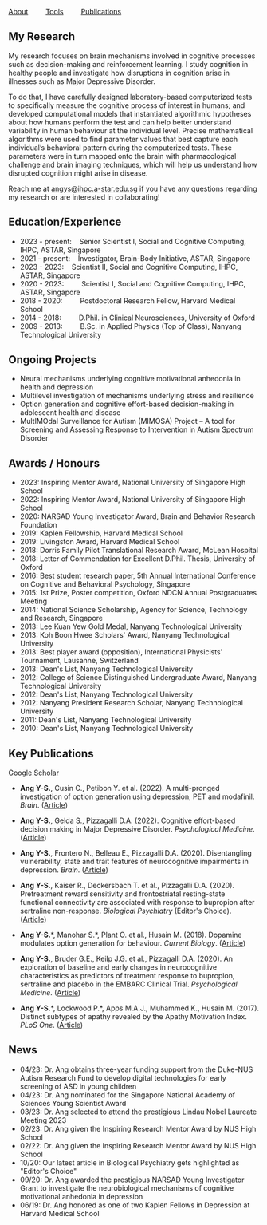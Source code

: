 [About](/index.md) &nbsp;&nbsp;&nbsp;&nbsp;&nbsp;&nbsp;&nbsp; [Tools](/tools.md) &nbsp;&nbsp;&nbsp;&nbsp;&nbsp;&nbsp;&nbsp; [Publications](/publications.md)

## My Research
My research focuses on brain mechanisms involved in cognitive processes such as decision-making and reinforcement learning. I study cognition in healthy people and investigate how disruptions in cognition arise in illnesses such as Major Depressive Disorder. 

To do that, I have carefully designed laboratory-based computerized tests to specifically measure the cognitive process of interest in humans; and developed computational models that instantiated algorithmic hypotheses about how humans perform the test and can help better understand variability in human behaviour at the individual level. Precise mathematical algorithms were used to find parameter values that best capture each individual’s behavioral pattern during the computerized tests. These parameters were in turn mapped onto the brain with pharmacological challenge and brain imaging techniques, which will help us understand how disrupted cognition might arise in disease. 
  
Reach me at angys@ihpc.a-star.edu.sg if you have any questions regarding my research or are interested in collaborating!

## Education/Experience
* 2023 - present: &nbsp;&nbsp;    Senior Scientist I, Social and Cognitive Computing, IHPC, ASTAR, Singapore
* 2021 - present: &nbsp;&nbsp;    Investigator, Brain-Body Initiative, ASTAR, Singapore
* 2023 - 2023: &nbsp;&nbsp;    Scientist II, Social and Cognitive Computing, IHPC, ASTAR, Singapore
* 2020 - 2023: &nbsp;&nbsp;&nbsp;&nbsp;&nbsp;&nbsp;&nbsp;    Scientist I, Social and Cognitive Computing, IHPC, ASTAR, Singapore 
* 2018 - 2020: &nbsp;&nbsp;&nbsp;&nbsp;&nbsp;&nbsp;&nbsp;   Postdoctoral Research Fellow, Harvard Medical School
* 2014 - 2018: &nbsp;&nbsp;&nbsp;&nbsp;&nbsp;&nbsp;&nbsp; D.Phil. in Clinical Neurosciences, University of Oxford 
* 2009 - 2013: &nbsp;&nbsp;&nbsp;&nbsp;&nbsp;&nbsp;&nbsp; B.Sc. in Applied Physics (Top of Class), Nanyang Technological                                                                             University

## Ongoing Projects
* Neural mechanisms underlying cognitive motivational anhedonia in health and depression
* Multilevel investigation of mechanisms underlying stress and resilience
* Option generation and cognitive effort-based decision-making in adolescent health and disease
* MultIMOdal Surveillance for Autism (MIMOSA) Project – A tool for Screening and Assessing Response to Intervention in Autism Spectrum Disorder

## Awards / Honours
* 2023: Inspiring Mentor Award, National University of Singapore High School
* 2022: Inspiring Mentor Award, National University of Singapore High School
* 2020: NARSAD Young Investigator Award, Brain and Behavior Research Foundation
* 2019: Kaplen Fellowship, Harvard Medical School 
* 2019: Livingston Award, Harvard Medical School
* 2018: Dorris Family Pilot Translational Research Award, McLean Hospital
* 2018: Letter of Commendation for Excellent D.Phil. Thesis, University of Oxford
* 2016: Best student research paper, 5th Annual International Conference on Cognitive and Behavioral Psychology, Singapore
* 2015: 1st Prize, Poster competition, Oxford NDCN Annual Postgraduates Meeting
* 2014: National Science Scholarship, Agency for Science, Technology and Research, Singapore
* 2013: Lee Kuan Yew Gold Medal, Nanyang Technological University
* 2013: Koh Boon Hwee Scholars' Award, Nanyang Technological University
* 2013: Best player award (opposition), International Physicists' Tournament, Lausanne, Switzerland
* 2013: Dean's List, Nanyang Technological University
* 2012: College of Science Distinguished Undergraduate Award, Nanyang Technological University
* 2012: Dean's List, Nanyang Technological University
* 2012: Nanyang President Research Scholar, Nanyang Technological University
* 2011: Dean's List, Nanyang Technological University
* 2010: Dean's List, Nanyang Technological University

## Key Publications
[Google Scholar](https://scholar.google.co.uk/citations?user=jP_vtYMAAAAJ&hl=en)
* <b>Ang Y-S.</b>, Cusin C., Petibon Y. et al. (2022). A multi-pronged investigation of option generation using depression, PET and modafinil. <i>Brain</i>. ([Article](https://academic.oup.com/brain/article-abstract/145/5/1854/6527662?redirectedFrom=fulltext&login=false)) 

* <b>Ang Y-S.</b>, Gelda S., Pizzagalli D.A. (2022). Cognitive effort-based decision making in Major Depressive Disorder. <i>Psychological Medicine</i>. ([Article](https://www.cambridge.org/core/journals/psychological-medicine/article/abs/cognitive-effortbased-decisionmaking-in-major-depressive-disorder/5A9BB668B20F5929B438E024E4C6A272)) 

* <b>Ang Y-S.</b>, Frontero N., Belleau E., Pizzagalli D.A. (2020). Disentangling vulnerability, state and trait features of neurocognitive impairments in depression. <i>Brain</i>. ([Article](https://academic.oup.com/brain/article-abstract/143/12/3865/5974956?redirectedFrom=fulltext))  

* <b>Ang Y-S.</b>, Kaiser R., Deckersbach T. et al., Pizzagalli D.A. (2020). Pretreatment reward sensitivity and frontostriatal resting-state functional connectivity are associated with response to bupropion after sertraline non-response. <i>Biological Psychiatry</i> (Editor's Choice). ([Article](https://www.sciencedirect.com/science/article/abs/pii/S000632232031516X))  
  
* <b>Ang Y-S.</b>\*, Manohar S.\*, Plant O. et al., Husain M. (2018). Dopamine modulates option generation for behaviour. <i>Current Biology</i>. ([Article](https://www.cell.com/current-biology/fulltext/S0960-9822(18)30427-5))  

* <b>Ang Y-S.</b>, Bruder G.E., Keilp J.G. et al., Pizzagalli D.A. (2020). An exploration of baseline and early changes in neurocognitive characteristics as predictors of treatment response to bupropion, sertraline and placebo in the EMBARC Clinical Trial. <i>Psychological Medicine</i>. ([Article](https://www.cambridge.org/core/journals/psychological-medicine/article/abs/exploration-of-baseline-and-early-changes-in-neurocognitive-characteristics-as-predictors-of-treatment-response-to-bupropion-sertraline-and-placebo-in-the-embarc-clinical-trial/0A70C043039B2ACDA22E1994CA79DE3A))  

* <b>Ang Y-S.</b>\*, Lockwood P.\*, Apps M.A.J., Muhammed K., Husain M. (2017). Distinct subtypes of apathy revealed by the Apathy Motivation Index. <i>PLoS One</i>. ([Article](https://journals.plos.org/plosone/article?id=10.1371/journal.pone.0169938))  

## News
* 04/23: Dr. Ang obtains three-year funding support from the Duke-NUS Autism Research Fund to develop digital technologies for early screening of ASD in young children
* 04/23: Dr. Ang nominated for the Singapore National Academy of Sciences Young Scientist Award
* 03/23: Dr. Ang selected to attend the prestigious Lindau Nobel Laureate Meeting 2023
* 02/23: Dr. Ang given the Inspiring Research Mentor Award by NUS High School
* 02/22: Dr. Ang given the Inspiring Research Mentor Award by NUS High School
* 10/20: Our latest article in Biological Psychiatry gets highlighted as "Editor's Choice"  
* 09/20: Dr. Ang awarded the prestigious NARSAD Young Investigator Grant to investigate the neurobiological mechanisms of cognitive motivational anhedonia in depression
* 06/19: Dr. Ang honored as one of two Kaplen Fellows in Depression at Harvard Medical School




